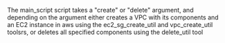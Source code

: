 The main_script script takes a "create" or "delete" argument, and depending on the argument either creates a VPC with its components and an EC2 instance in aws using the ec2_sg_create_util and vpc_create_util toolsrs, or deletes all specified components using the delete_util tool
